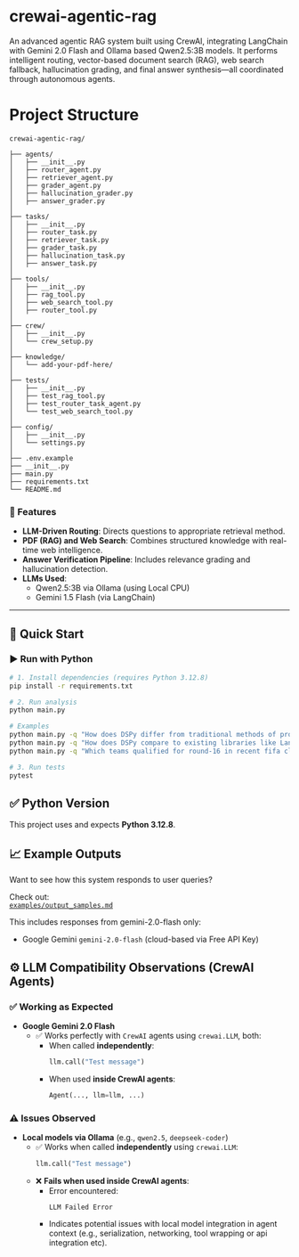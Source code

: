 # crewai-agentic-rag
An advanced agentic RAG system built using CrewAI, integrating LangChain with Gemini 2.0 Flash and Ollama based Qwen2.5:3B models. It performs intelligent routing, vector-based document search (RAG), web search fallback, hallucination grading, and final answer synthesis—all coordinated through autonomous agents.


# Project Structure
```
crewai-agentic-rag/

├── agents/
│   ├── __init__.py
│   ├── router_agent.py
│   ├── retriever_agent.py
│   ├── grader_agent.py
│   ├── hallucination_grader.py
│   ├── answer_grader.py
│
├── tasks/
│   ├── __init__.py
│   ├── router_task.py
│   ├── retriever_task.py
│   ├── grader_task.py
│   ├── hallucination_task.py
│   ├── answer_task.py
│
├── tools/
│   ├── __init__.py
│   ├── rag_tool.py
│   ├── web_search_tool.py
│   ├── router_tool.py
│
├── crew/
│   ├── __init__.py
│   └── crew_setup.py
│
├── knowledge/
│   └── add-your-pdf-here/
│
├── tests/
│   ├── __init__.py
│   ├── test_rag_tool.py
│   ├── test_router_task_agent.py
│   └── test_web_search_tool.py
│
├── config/
│   ├── __init__.py
│   └── settings.py
│
├── .env.example
├── __init__.py
├── main.py
├── requirements.txt
└── README.md

```


### 🚀 Features
- **LLM-Driven Routing**: Directs questions to appropriate retrieval method.
- **PDF (RAG) and Web Search**: Combines structured knowledge with real-time web intelligence.
- **Answer Verification Pipeline**: Includes relevance grading and hallucination detection.
- **LLMs Used**:
  - Qwen2.5:3B via Ollama (using Local CPU)
  - Gemini 1.5 Flash (via LangChain)

---

## 🚀 Quick Start

### ▶️ Run with Python

```bash
# 1. Install dependencies (requires Python 3.12.8)
pip install -r requirements.txt

# 2. Run analysis
python main.py

# Examples
python main.py -q "How does DSPy differ from traditional methods of prompting language models in terms of modularity and optimization?" # [should use knowledge base]
python main.py -q "How does DSPy compare to existing libraries like LangChain and LlamaIndex in terms of prompt engineering and modularity?" # [should use knowledge base]
python main.py -q "Which teams qualified for round-16 in recent fifa club worldcup?"``` # [should use web search]

# 3. Run tests
pytest
```

## ✅ Python Version

This project uses and expects **Python 3.12.8**.

## 📈 Example Outputs

Want to see how this system responds to user queries?

Check out:  
[`examples/output_samples.md`](examples/output_samples.md)

This includes responses from gemini-2.0-flash only:
- Google Gemini `gemini-2.0-flash` (cloud-based via Free API Key)

## ⚙️ LLM Compatibility Observations (CrewAI Agents)

### ✅ Working as Expected
- **Google Gemini 2.0 Flash**
  - ✅ Works perfectly with `CrewAI` agents using `crewai.LLM`, both:
    - When called **independently**:  
      ```python
      llm.call("Test message")
      ```
    - When used **inside CrewAI agents**:
      ```python
      Agent(..., llm=llm, ...)
      ```

### ⚠️ Issues Observed
- **Local models via Ollama** (e.g., `qwen2.5`, `deepseek-coder`)
  - ✅ Works when called **independently** using `crewai.LLM`:
    ```python
    llm.call("Test message")
    ```
  - ❌ **Fails when used inside CrewAI agents**:
    - Error encountered:
      ```
      LLM Failed Error
      ```
    - Indicates potential issues with local model integration in agent context (e.g., serialization, networking, tool wrapping or api integration etc).


